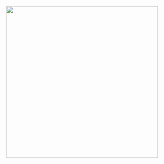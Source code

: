 <p align="center">
  <Image src="https://raw.githubusercontent.com/Nibrock/pixelcounty/ae1f65cda3915990a97f1467401dd22fff6c79f0/assets/Logo-b.svg" 
       width="400" height="400"
       RenderOptions.BitmapScalingMode="Pixelated"/>
</p>  

